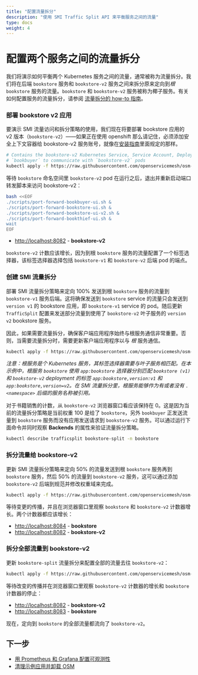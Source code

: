 ```yaml
---
title: "配置流量拆分"
description: "使用 SMI Traffic Split API 来平衡服务之间的流量"
type: docs
weight: 4
---
```


# 配置两个服务之间的流量拆分

我们将演示如何平衡两个 Kubernetes 服务之间的流量，通常被称为流量拆分。我们将在后端 `bookstore` 服务和 `bookstore-v2` 服务之间来拆分原来定向到*根* `bookstore` 服务的流量。`bookstore` 和 `bookstore-v2` 服务被称为椰子服务。有关如何配置服务的流量拆分，请参阅 [流量拆分的 how-to 指南](/docs/guides/traffic_management/traffic_split.md)。

### 部署 bookstore v2 应用

要演示 SMI 流量访问和拆分策略的使用，我们现在将要部署 bookstore 应用的 v2 版本（`bookstore-v2`）——如果正在使用 openshift 那么请记住，必须添加安全上下文容器给 bookstore-v2 服务账号，就像在[安装指南](/docs/install/#openshift)里面规定的那样。

```bash
# Contains the bookstore-v2 Kubernetes Service, Service Account, Deployment and SMI Traffic Target resource to allow
# `bookbuyer` to communicate with `bookstore-v2` pods
kubectl apply -f https://raw.githubusercontent.com/openservicemesh/osm-docs/{{< param osm_branch >}}/manifests/apps/bookstore-v2.yaml
```

等待 `bookstore` 命名空间里 `bookstore-v2` pod 在运行之后，退出并重新启动端口转发脚本来访问 bookstore-v2：

```bash
bash <<EOF
./scripts/port-forward-bookbuyer-ui.sh &
./scripts/port-forward-bookstore-ui.sh &
./scripts/port-forward-bookstore-ui-v2.sh &
./scripts/port-forward-bookthief-ui.sh &
wait
EOF
```

- [http://localhost:8082](http://localhost:8082) - **bookstore-v2**

`bookstore-v2` 计数应该增长，因为到根 `bookstore` 服务的流量配置了一个标签选择器，该标签选择器选择包括 `bookstore-v1` 和 `bookstore-v2` 后端 pod 的端点。

### 创建 SMI 流量拆分

部署 SMI 流量拆分策略来定向 100% 发送到根 `bookstore` 服务的流量到 `bookstore-v1` 服务后端。这将确保发送到 `bookstore` service 的流量只会发送到 `version v1` 的 bookstore 应用，即 `bookstore-v1` service 的 pod。随后更新 `TrafficSplit` 配置来发送部分流量到使用了 `bookstore-v2` 叶子服务的 `version v2` bookstore 服务。

因此，如果需要流量拆分，确保客户端应用程序始终与根服务通信非常重要。否则，当需要流量拆分时，需要更新客户端应用程序以与 *根* 服务通信。

```bash
kubectl apply -f https://raw.githubusercontent.com/openservicemesh/osm-docs/{{< param osm_branch >}}/manifests/split/traffic-split-v1.yaml
```

_注意：根服务是个 Kubernetes 服务，其标签选择器需要与叶子服务相匹配。在本示例中，根服务 `bookstore` 使用 `app:bookstore` 选择器分别匹配 `bookstore (v1)` 和 `bookstore-v2` deployment 的标签 `app:bookstore,version:v1` 和 `app:bookstore,version=v2`。在 SMI 流量拆分里，根服务能够作为有或者没有 `.<namespace>` 后缀的服务名称被引用。_

对于书籍销售的计数，从 `bookstore-v2` 浏览器窗口看应该保持在 0。这是因为当前的流量拆分策略是当前权重 100 是给了 `bookstore`，另外 `bookbuyer` 正发送流量到 `bookstore` 服务而没有应用发送请求到 `bookstore-v2` 服务。可以通过运行下面命令并同时观察 **Backends** 的属性来验证流量拆分策略。

```bash
kubectl describe trafficsplit bookstore-split -n bookstore
```

### 拆分流量给 bookstore-v2

更新 SMI 流量拆分策略来定向 50% 的流量发送到根 `bookstore` 服务再到 `bookstore` 服务，然后 50% 的流量到 `bookstore-v2` 服务，这可以通过添加 `bookstore-v2` 后端到规范并修改权重域来完成。

```bash
kubectl apply -f https://raw.githubusercontent.com/openservicemesh/osm-docs/{{< param osm_branch >}}/manifests/split/traffic-split-50-50.yaml
```

等待变更的传播，并且在浏览器窗口里观察 `bookstore` 和 `bookstore-v2` 计数器增长。两个计数器都应该增长：


- [http://localhost:8084](http://localhost:8084) - **bookstore**
- [http://localhost:8082](http://localhost:8082) - **bookstore-v2**

### 拆分全部流量到 bookstore-v2

更新 `bookstore-split` 流量拆分来配置全部的流量去往 `bookstore-v2`：

```bash
kubectl apply -f https://raw.githubusercontent.com/openservicemesh/osm-docs/{{< param osm_branch >}}/manifests/split/traffic-split-v2.yaml
```

等待改变的传播并在浏览器窗口里观察 `bookstore-v2` 计数器的增长和 `bookstore` 计数器的停止：

- [http://localhost:8082](http://localhost:8082) - **bookstore-v2**
- [http://localhost:8083](http://localhost:8084) - **bookstore**

现在，定向到 `bookstore` 的全部流量都流向了 `bookstore-v2`。

## 下一步

- [用 Prometheus 和 Grafana 配置可观测性](/docs/getting_started/observability/)
- [清理示例应用并卸载 OSM](/docs/getting_started/cleanup/)